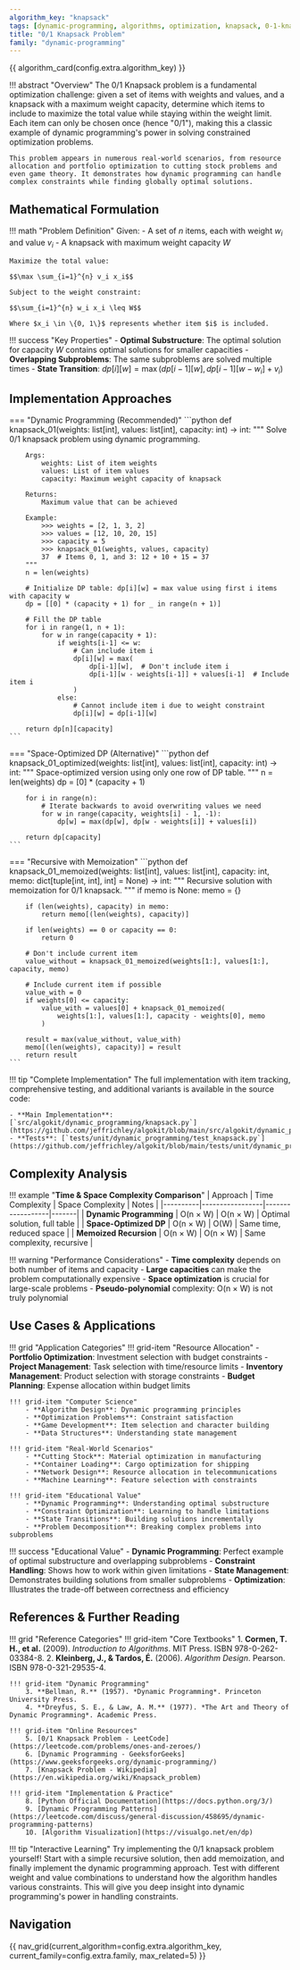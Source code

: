 ```yaml
---
algorithm_key: "knapsack"
tags: [dynamic-programming, algorithms, optimization, knapsack, 0-1-knapsack, resource-allocation]
title: "0/1 Knapsack Problem"
family: "dynamic-programming"
---
```


{{ algorithm_card(config.extra.algorithm_key) }}

!!! abstract "Overview"
    The 0/1 Knapsack problem is a fundamental optimization challenge: given a set of items with weights and values, and a knapsack with a maximum weight capacity, determine which items to include to maximize the total value while staying within the weight limit. Each item can only be chosen once (hence "0/1"), making this a classic example of dynamic programming's power in solving constrained optimization problems.

    This problem appears in numerous real-world scenarios, from resource allocation and portfolio optimization to cutting stock problems and even game theory. It demonstrates how dynamic programming can handle complex constraints while finding globally optimal solutions.

## Mathematical Formulation

!!! math "Problem Definition"
    Given:
    - A set of $n$ items, each with weight $w_i$ and value $v_i$
    - A knapsack with maximum weight capacity $W$

    Maximize the total value:

    $$\max \sum_{i=1}^{n} v_i x_i$$

    Subject to the weight constraint:

    $$\sum_{i=1}^{n} w_i x_i \leq W$$

    Where $x_i \in \{0, 1\}$ represents whether item $i$ is included.

!!! success "Key Properties"
    - **Optimal Substructure**: The optimal solution for capacity $W$ contains optimal solutions for smaller capacities
    - **Overlapping Subproblems**: The same subproblems are solved multiple times
    - **State Transition**: $dp[i][w] = \max(dp[i-1][w], dp[i-1][w-w_i] + v_i)$

## Implementation Approaches

=== "Dynamic Programming (Recommended)"
    ```python
    def knapsack_01(weights: list[int], values: list[int], capacity: int) -> int:
        """
        Solve 0/1 knapsack problem using dynamic programming.

        Args:
            weights: List of item weights
            values: List of item values
            capacity: Maximum weight capacity of knapsack

        Returns:
            Maximum value that can be achieved

        Example:
            >>> weights = [2, 1, 3, 2]
            >>> values = [12, 10, 20, 15]
            >>> capacity = 5
            >>> knapsack_01(weights, values, capacity)
            37  # Items 0, 1, and 3: 12 + 10 + 15 = 37
        """
        n = len(weights)

        # Initialize DP table: dp[i][w] = max value using first i items with capacity w
        dp = [[0] * (capacity + 1) for _ in range(n + 1)]

        # Fill the DP table
        for i in range(1, n + 1):
            for w in range(capacity + 1):
                if weights[i-1] <= w:
                    # Can include item i
                    dp[i][w] = max(
                        dp[i-1][w],  # Don't include item i
                        dp[i-1][w - weights[i-1]] + values[i-1]  # Include item i
                    )
                else:
                    # Cannot include item i due to weight constraint
                    dp[i][w] = dp[i-1][w]

        return dp[n][capacity]
    ```

=== "Space-Optimized DP (Alternative)"
    ```python
    def knapsack_01_optimized(weights: list[int], values: list[int], capacity: int) -> int:
        """
        Space-optimized version using only one row of DP table.
        """
        n = len(weights)
        dp = [0] * (capacity + 1)

        for i in range(n):
            # Iterate backwards to avoid overwriting values we need
            for w in range(capacity, weights[i] - 1, -1):
                dp[w] = max(dp[w], dp[w - weights[i]] + values[i])

        return dp[capacity]
    ```

=== "Recursive with Memoization"
    ```python
    def knapsack_01_memoized(weights: list[int], values: list[int], capacity: int,
                             memo: dict[tuple[int, int], int] = None) -> int:
        """
        Recursive solution with memoization for 0/1 knapsack.
        """
        if memo is None:
            memo = {}

        if (len(weights), capacity) in memo:
            return memo[(len(weights), capacity)]

        if len(weights) == 0 or capacity == 0:
            return 0

        # Don't include current item
        value_without = knapsack_01_memoized(weights[1:], values[1:], capacity, memo)

        # Include current item if possible
        value_with = 0
        if weights[0] <= capacity:
            value_with = values[0] + knapsack_01_memoized(
                weights[1:], values[1:], capacity - weights[0], memo
            )

        result = max(value_without, value_with)
        memo[(len(weights), capacity)] = result
        return result
    ```

!!! tip "Complete Implementation"
    The full implementation with item tracking, comprehensive testing, and additional variants is available in the source code:

    - **Main Implementation**: [`src/algokit/dynamic_programming/knapsack.py`](https://github.com/jeffrichley/algokit/blob/main/src/algokit/dynamic_programming/knapsack.py)
    - **Tests**: [`tests/unit/dynamic_programming/test_knapsack.py`](https://github.com/jeffrichley/algokit/blob/main/tests/unit/dynamic_programming/test_knapsack.py)

## Complexity Analysis

!!! example "**Time & Space Complexity Comparison**"
    | Approach | Time Complexity | Space Complexity | Notes |
    |----------|-----------------|------------------|-------|
    | **Dynamic Programming** | O(n × W) | O(n × W) | Optimal solution, full table |
    | **Space-Optimized DP** | O(n × W) | O(W) | Same time, reduced space |
    | **Memoized Recursion** | O(n × W) | O(n × W) | Same complexity, recursive |

!!! warning "Performance Considerations"
    - **Time complexity** depends on both number of items and capacity
    - **Large capacities** can make the problem computationally expensive
    - **Space optimization** is crucial for large-scale problems
    - **Pseudo-polynomial** complexity: O(n × W) is not truly polynomial

## Use Cases & Applications

!!! grid "Application Categories"
    !!! grid-item "Resource Allocation"
        - **Portfolio Optimization**: Investment selection with budget constraints
        - **Project Management**: Task selection with time/resource limits
        - **Inventory Management**: Product selection with storage constraints
        - **Budget Planning**: Expense allocation within budget limits

    !!! grid-item "Computer Science"
        - **Algorithm Design**: Dynamic programming principles
        - **Optimization Problems**: Constraint satisfaction
        - **Game Development**: Item selection and character building
        - **Data Structures**: Understanding state management

    !!! grid-item "Real-World Scenarios"
        - **Cutting Stock**: Material optimization in manufacturing
        - **Container Loading**: Cargo optimization for shipping
        - **Network Design**: Resource allocation in telecommunications
        - **Machine Learning**: Feature selection with constraints

    !!! grid-item "Educational Value"
        - **Dynamic Programming**: Understanding optimal substructure
        - **Constraint Optimization**: Learning to handle limitations
        - **State Transitions**: Building solutions incrementally
        - **Problem Decomposition**: Breaking complex problems into subproblems

!!! success "Educational Value"
    - **Dynamic Programming**: Perfect example of optimal substructure and overlapping subproblems
    - **Constraint Handling**: Shows how to work within given limitations
    - **State Management**: Demonstrates building solutions from smaller subproblems
    - **Optimization**: Illustrates the trade-off between correctness and efficiency

## References & Further Reading

!!! grid "Reference Categories"
    !!! grid-item "Core Textbooks"
        1. **Cormen, T. H., et al.** (2009). *Introduction to Algorithms*. MIT Press. ISBN 978-0-262-03384-8.
        2. **Kleinberg, J., & Tardos, É.** (2006). *Algorithm Design*. Pearson. ISBN 978-0-321-29535-4.

    !!! grid-item "Dynamic Programming"
        3. **Bellman, R.** (1957). *Dynamic Programming*. Princeton University Press.
        4. **Dreyfus, S. E., & Law, A. M.** (1977). *The Art and Theory of Dynamic Programming*. Academic Press.

    !!! grid-item "Online Resources"
        5. [0/1 Knapsack Problem - LeetCode](https://leetcode.com/problems/ones-and-zeroes/)
        6. [Dynamic Programming - GeeksforGeeks](https://www.geeksforgeeks.org/dynamic-programming/)
        7. [Knapsack Problem - Wikipedia](https://en.wikipedia.org/wiki/Knapsack_problem)

    !!! grid-item "Implementation & Practice"
        8. [Python Official Documentation](https://docs.python.org/3/)
        9. [Dynamic Programming Patterns](https://leetcode.com/discuss/general-discussion/458695/dynamic-programming-patterns)
        10. [Algorithm Visualization](https://visualgo.net/en/dp)

!!! tip "Interactive Learning"
    Try implementing the 0/1 knapsack problem yourself! Start with a simple recursive solution, then add memoization, and finally implement the dynamic programming approach. Test with different weight and value combinations to understand how the algorithm handles various constraints. This will give you deep insight into dynamic programming's power in handling constraints.

## Navigation

{{ nav_grid(current_algorithm=config.extra.algorithm_key, current_family=config.extra.family, max_related=5) }}

